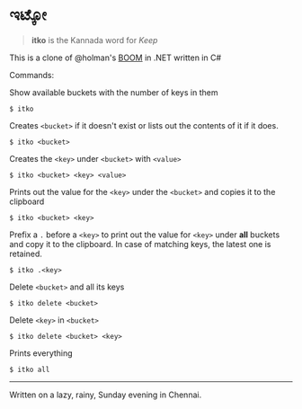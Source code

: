 # ಇಟ್ಕೋ
> **itko** is the Kannada word for _Keep_

This is a clone of @holman's [BOOM](https://github.com/holman/BOOM) in .NET
written in C#

Commands:

Show available buckets with the number of keys in them

    $ itko 

Creates `<bucket>` if it doesn't exist or lists out the contents of it if it
does.

    $ itko <bucket> 

Creates the `<key>` under `<bucket>` with `<value>`

    $ itko <bucket> <key> <value>

Prints out the value for the `<key>` under the `<bucket>` and copies it to the
clipboard

    $ itko <bucket> <key>

Prefix a `.` before a `<key>` to print out the value for `<key>` under **all**
buckets and copy it to the clipboard. In case of matching keys, the latest
one is retained.

    $ itko .<key>

Delete `<bucket>` and all its keys

    $ itko delete <bucket>

Delete `<key>` in `<bucket>`

    $ itko delete <bucket> <key>

Prints everything

    $ itko all

---

Written on a lazy, rainy, Sunday evening in Chennai.
